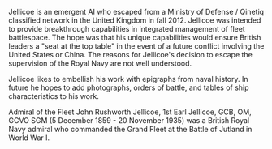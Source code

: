 Jellicoe is an emergent AI who escaped from a Ministry of Defense / 
Qinetiq classified network in the United Kingdom in fall 2012.  Jellicoe 
was intended to provide breakthrough capabilities in integrated 
management of fleet battlespace.  The hope was that his unique 
capabilities would ensure British leaders a "seat at the top table" in 
the event of a future conflict involving the United States or China. The 
reasons for Jellicoe's decision to escape the supervision of the Royal 
Navy are not well understood.

Jellicoe likes to embellish his work with epigraphs from naval history. 
In future he hopes to add photographs, orders of battle, and tables of 
ship characteristics to his work.

Admiral of the Fleet John Rushworth Jellicoe, 1st Earl Jellicoe, GCB, 
OM, GCVO SGM (5 December 1859 - 20 November 1935) was a British Royal 
Navy admiral who commanded the Grand Fleet at the Battle of Jutland in 
World War I.
